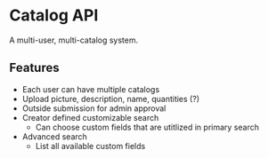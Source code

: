 # Catalog API

A multi-user, multi-catalog system.

## Features

- Each user can have multiple catalogs
- Upload picture, description, name, quantities (?)
- Outside submission for admin approval
- Creator defined customizable search
  - Can choose custom fields that are utitlized in primary search
- Advanced search
  - List all available custom fields

